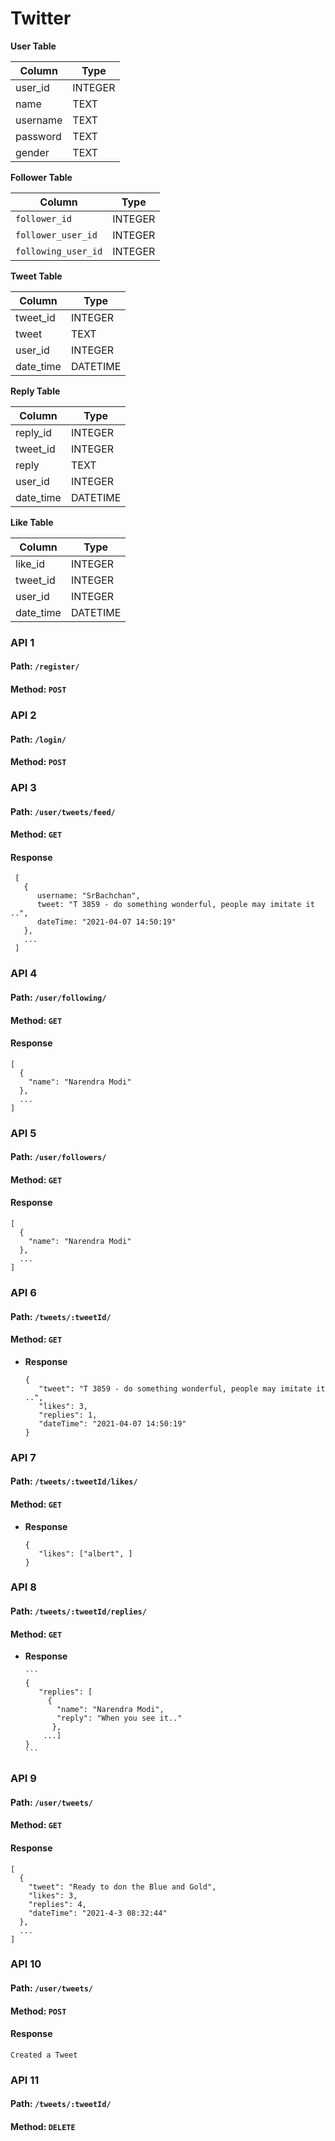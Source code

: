# Twitter


**User Table**

| Column   | Type    |
| -------- | ------- |
| user_id  | INTEGER |
| name     | TEXT    |
| username | TEXT    |
| password | TEXT    |
| gender   | TEXT    |

**Follower Table**

| Column              | Type    |
| ------------------- | ------- |
| `follower_id`       | INTEGER |
| `follower_user_id`  | INTEGER |
| `following_user_id` | INTEGER |


**Tweet Table**

| Column    | Type     |
| --------- | -------- |
| tweet_id  | INTEGER  |
| tweet     | TEXT     |
| user_id   | INTEGER  |
| date_time | DATETIME |

**Reply Table**

| Column    | Type     |
| --------- | -------- |
| reply_id  | INTEGER  |
| tweet_id  | INTEGER  |
| reply     | TEXT     |
| user_id   | INTEGER  |
| date_time | DATETIME |

**Like Table**

| Column    | Type     |
| --------- | -------- |
| like_id   | INTEGER  |
| tweet_id  | INTEGER  |
| user_id   | INTEGER  |
| date_time | DATETIME |



### API 1

#### Path: `/register/`

#### Method: `POST`

### API 2

#### Path: `/login/`

#### Method: `POST`

### API 3

#### Path: `/user/tweets/feed/`

#### Method: `GET`

#### Response

```
 [
   {
      username: "SrBachchan",
      tweet: "T 3859 - do something wonderful, people may imitate it ..",
      dateTime: "2021-04-07 14:50:19"
   },
   ...
 ]
```

### API 4

#### Path: `/user/following/`

#### Method: `GET`

#### Response

```
[
  {
    "name": "Narendra Modi"
  },
  ...
]
```

### API 5

#### Path: `/user/followers/`

#### Method: `GET`

#### Response

```
[
  {
    "name": "Narendra Modi"
  },
  ...
]
```

### API 6

#### Path: `/tweets/:tweetId/`

#### Method: `GET`

  - **Response**
    ```
    {
       "tweet": "T 3859 - do something wonderful, people may imitate it ..",
       "likes": 3,
       "replies": 1,
       "dateTime": "2021-04-07 14:50:19"
    }
    ```

### API 7

#### Path: `/tweets/:tweetId/likes/`

#### Method: `GET`

  - **Response**
    ```
    {
       "likes": ["albert", ]
    }
    ```

### API 8

#### Path: `/tweets/:tweetId/replies/`

#### Method: `GET`

  - **Response**

        ```
        {
           "replies": [
             {
               "name": "Narendra Modi",
               "reply": "When you see it.."
              },
            ...]
        }
        ```

### API 9

#### Path: `/user/tweets/`

#### Method: `GET`

#### Response

```
[
  {
    "tweet": "Ready to don the Blue and Gold",
    "likes": 3,
    "replies": 4,
    "dateTime": "2021-4-3 08:32:44"
  },
  ...
]
```

### API 10

#### Path: `/user/tweets/`

#### Method: `POST`

#### Response

```
Created a Tweet
```

### API 11

#### Path: `/tweets/:tweetId/`

#### Method: `DELETE`

